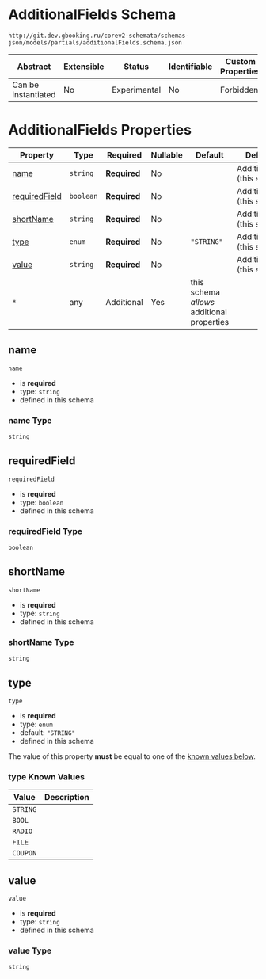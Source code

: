 # AdditionalFields Schema

```
http://git.dev.gbooking.ru/corev2-schemata/schemas-json/models/partials/additionalFields.schema.json
```

| Abstract            | Extensible | Status       | Identifiable | Custom Properties | Additional Properties | Defined In                                                        |
| ------------------- | ---------- | ------------ | ------------ | ----------------- | --------------------- | ----------------------------------------------------------------- |
| Can be instantiated | No         | Experimental | No           | Forbidden         | Permitted             | [models/additionalField.schema.json](additionalField.schema.json) |

# AdditionalFields Properties

| Property                        | Type      | Required     | Nullable | Default                                    | Defined by                     |
| ------------------------------- | --------- | ------------ | -------- | ------------------------------------------ | ------------------------------ |
| [name](#name)                   | `string`  | **Required** | No       |                                            | AdditionalFields (this schema) |
| [requiredField](#requiredfield) | `boolean` | **Required** | No       |                                            | AdditionalFields (this schema) |
| [shortName](#shortname)         | `string`  | **Required** | No       |                                            | AdditionalFields (this schema) |
| [type](#type)                   | `enum`    | **Required** | No       | `"STRING"`                                 | AdditionalFields (this schema) |
| [value](#value)                 | `string`  | **Required** | No       |                                            | AdditionalFields (this schema) |
| `*`                             | any       | Additional   | Yes      | this schema _allows_ additional properties |

## name

`name`

- is **required**
- type: `string`
- defined in this schema

### name Type

`string`

## requiredField

`requiredField`

- is **required**
- type: `boolean`
- defined in this schema

### requiredField Type

`boolean`

## shortName

`shortName`

- is **required**
- type: `string`
- defined in this schema

### shortName Type

`string`

## type

`type`

- is **required**
- type: `enum`
- default: `"STRING"`
- defined in this schema

The value of this property **must** be equal to one of the [known values below](#type-known-values).

### type Known Values

| Value    | Description |
| -------- | ----------- |
| `STRING` |             |
| `BOOL`   |             |
| `RADIO`  |             |
| `FILE`   |             |
| `COUPON` |             |

## value

`value`

- is **required**
- type: `string`
- defined in this schema

### value Type

`string`
